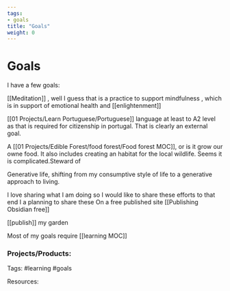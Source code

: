 ```yaml
---
tags:
- goals
title: "Goals"
weight: 0
---
```

# Goals

I have a few goals:

[[Meditation]] , well I guess that is a practice to support mindfulness , which is in support of emotional health and [[enlightenment]]

[[01 Projects/Learn Portuguese/Portuguese]] language at least to A2 level as that is required for citizenship in portugal. That is clearly an external goal.

A [[01 Projects/Edible Forest/food forest/Food forest MOC]], or is it grow our owne food. It also includes creating an habitat for the local wildlife. Seems it is complicated.Steward of 

Generative life, shifting from my consumptive style of life to a generative approach to living.

I love sharing what I am doing so I would like to share these efforts to that end I a planning to share these On a free published site [[Publishing Obsidian free]]


[[publish]] my garden


Most of my goals require [[learning MOC]]


### Projects/Products:


Tags:
#learning #goals 

Resources:
